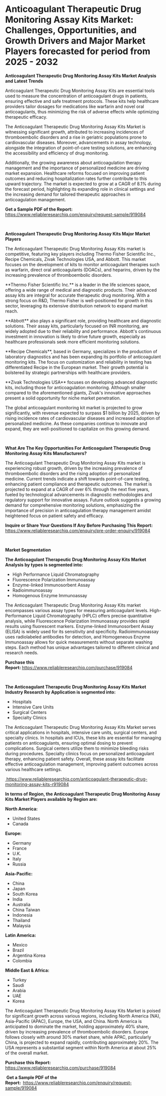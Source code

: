 <p><h1>Anticoagulant Therapeutic Drug Monitoring Assay Kits Market: Challenges, Opportunities, and Growth Drivers and Major Market Players forecasted for period from 2025 - 2032</h1></p><p><strong>Anticoagulant Therapeutic Drug Monitoring Assay Kits Market Analysis and Latest Trends</strong></p>
<p><p>Anticoagulant Therapeutic Drug Monitoring Assay Kits are essential tools used to measure the concentration of anticoagulant drugs in patients, ensuring effective and safe treatment protocols. These kits help healthcare providers tailor dosages for medications like warfarin and novel oral anticoagulants, thus minimizing the risk of adverse effects while optimizing therapeutic efficacy.</p><p>The Anticoagulant Therapeutic Drug Monitoring Assay Kits Market is witnessing significant growth, attributed to increasing incidences of thromboembolic disorders and a rise in geriatric populations prone to cardiovascular diseases. Moreover, advancements in assay technology, alongside the integration of point-of-care testing solutions, are enhancing the accessibility and efficiency of drug monitoring. </p><p>Additionally, the growing awareness about anticoagulation therapy management and the importance of personalized medicine are driving market expansion. Healthcare reforms focused on improving patient outcomes and reducing hospitalization rates further contribute to this upward trajectory. The market is expected to grow at a CAGR of 8.1% during the forecast period, highlighting its expanding role in clinical settings and the increasing demand for tailored therapeutic approaches in anticoagulation management.</p></p>
<p><strong>Get a Sample PDF of the Report:&nbsp;</strong> <a href="https://www.reliableresearchiq.com/enquiry/request-sample/919084?utm_campaign=3130&utm_medium=2&utm_source=Github&utm_content=ia&utm_term=13042025&utm_id=anticoagulant-therapeutic-drug-monitoring-assay-kits">https://www.reliableresearchiq.com/enquiry/request-sample/919084</a></p>
<p>&nbsp;</p>
<p><strong>Anticoagulant Therapeutic Drug Monitoring Assay Kits Major Market Players</strong></p>
<p><p>The Anticoagulant Therapeutic Drug Monitoring Assay Kits market is competitive, featuring key players including Thermo Fisher Scientific Inc., Recipe Chemicals, Zivak Technologies USA, and Abbott. This market focuses on the development of kits to monitor anticoagulant therapies such as warfarin, direct oral anticoagulants (DOACs), and heparins, driven by the increasing prevalence of thromboembolic disorders.</p><p>**Thermo Fisher Scientific Inc.** is a leader in the life sciences space, offering a wide range of medical and diagnostic products. Their advanced assay kits are integral for accurate therapeutic drug monitoring. With a strong focus on R&D, Thermo Fisher is well-positioned for growth in this sector, leveraging its extensive distribution network to expand market reach.</p><p>**Abbott** also plays a significant role, providing healthcare and diagnostic solutions. Their assay kits, particularly focused on INR monitoring, are widely adopted due to their reliability and performance. Abbott's continuous investment in innovation is likely to drive future growth, especially as healthcare professionals seek more efficient monitoring solutions.</p><p>**Recipe Chemicals**, based in Germany, specializes in the production of laboratory diagnostics and has been expanding its portfolio of anticoagulant monitoring kits. The focus on customization and reliability in testing has differentiated Recipe in the European market. Their growth potential is bolstered by strategic partnerships with healthcare providers.</p><p>**Zivak Technologies USA** focuses on developing advanced diagnostic kits, including those for anticoagulation monitoring. Although smaller compared to the aforementioned giants, Zivak's innovative approaches present a solid opportunity for niche market penetration.</p><p>The global anticoagulant monitoring kit market is projected to grow significantly, with revenue expected to surpass $1 billion by 2025, driven by rising incidence rates of cardiovascular diseases and increased adoption of personalized medicine. As these companies continue to innovate and expand, they are well-positioned to capitalize on this growing demand.</p></p>
<p>&nbsp;</p>
<p><strong>What Are The Key Opportunities For Anticoagulant Therapeutic Drug Monitoring Assay Kits Manufacturers?</strong></p>
<p><p>The Anticoagulant Therapeutic Drug Monitoring Assay Kits market is experiencing robust growth, driven by the increasing prevalence of thromboembolic disorders and the rising adoption of personalized medicine. Current trends indicate a shift towards point-of-care testing, enhancing patient compliance and therapeutic outcomes. The market is projected to expand at a CAGR of over 6% through the next five years, fueled by technological advancements in diagnostic methodologies and regulatory support for innovative assays. Future outlook suggests a growing demand for comprehensive monitoring solutions, emphasizing the importance of precision in anticoagulation therapy management amidst heightened focus on patient safety and efficacy.</p></p>
<p><strong>Inquire or Share Your Questions If Any Before Purchasing This Report:</strong> <a href="https://www.reliableresearchiq.com/enquiry/pre-order-enquiry/919084?utm_campaign=3130&utm_medium=2&utm_source=Github&utm_content=ia&utm_term=13042025&utm_id=anticoagulant-therapeutic-drug-monitoring-assay-kits">https://www.reliableresearchiq.com/enquiry/pre-order-enquiry/919084</a></p>
<p>&nbsp;</p>
<p><strong>Market Segmentation</strong></p>
<p><strong>The Anticoagulant Therapeutic Drug Monitoring Assay Kits Market Analysis by types is segmented into:</strong></p>
<p><ul><li>High Performance Liquid Chromatography</li><li>Fluorescence Polarization Immunoassay</li><li>Enzyme-linked Immunosorbent Assay</li><li>Radioimmunoassay</li><li>Homogenous Enzyme Immunoassay</li></ul></p>
<p><p>The Anticoagulant Therapeutic Drug Monitoring Assay Kits market encompasses various assay types for measuring anticoagulant levels. High-Performance Liquid Chromatography (HPLC) offers precise quantitative analysis, while Fluorescence Polarization Immunoassay provides rapid results using fluorescent markers. Enzyme-linked Immunosorbent Assay (ELISA) is widely used for its sensitivity and specificity. Radioimmunoassay uses radiolabeled antibodies for detection, and Homogeneous Enzyme Immunoassay allows for quick measurements without separate washing steps. Each method has unique advantages tailored to different clinical and research needs.</p></p>
<p><strong>Purchase this Report:&nbsp;</strong><a href="https://www.reliableresearchiq.com/purchase/919084?utm_campaign=3130&utm_medium=2&utm_source=Github&utm_content=ia&utm_term=13042025&utm_id=anticoagulant-therapeutic-drug-monitoring-assay-kits">https://www.reliableresearchiq.com/purchase/919084</a></p>
<p>&nbsp;</p>
<p><strong>The Anticoagulant Therapeutic Drug Monitoring Assay Kits Market Industry Research by Application is segmented into:</strong></p>
<p><ul><li>Hospitals</li><li>Intensive Care Units</li><li>Surgical Centers</li><li>Specialty Clinics</li></ul></p>
<p><p>The Anticoagulant Therapeutic Drug Monitoring Assay Kits Market serves critical applications in hospitals, intensive care units, surgical centers, and specialty clinics. In hospitals and ICUs, these kits are essential for managing patients on anticoagulants, ensuring optimal dosing to prevent complications. Surgical centers utilize them to minimize bleeding risks during procedures. Specialty clinics focus on personalized anticoagulant therapy, enhancing patient safety. Overall, these assay kits facilitate effective anticoagulation management, improving patient outcomes across various healthcare settings.</p></p>
<p><a href="https://www.reliableresearchiq.com/anticoagulant-therapeutic-drug-monitoring-assay-kits-r919084?utm_campaign=3130&utm_medium=2&utm_source=Github&utm_content=ia&utm_term=13042025&utm_id=anticoagulant-therapeutic-drug-monitoring-assay-kits">&nbsp;https://www.reliableresearchiq.com/anticoagulant-therapeutic-drug-monitoring-assay-kits-r919084</a></p>
<p><strong>In terms of Region, the Anticoagulant Therapeutic Drug Monitoring Assay Kits Market Players available by Region are:</strong></p>
<p>
    <p> <strong> North America: </strong>
        <ul>
            <li>United States</li>
            <li>Canada</li>
        </ul>
        </p> 
    <p> <strong> Europe: </strong>
        <ul>
            <li>Germany</li>
            <li>France</li>
            <li>U.K.</li>
            <li>Italy</li>
            <li>Russia</li>
        </ul>
        </p> 
    <p> <strong> Asia-Pacific: </strong>
        <ul>
            <li>China</li>
            <li>Japan</li>
            <li>South Korea</li>
            <li>India</li>
            <li>Australia</li>
            <li>China Taiwan</li>
            <li>Indonesia</li>
            <li>Thailand</li>
            <li>Malaysia</li>
        </ul>
        </p> 
    <p> <strong> Latin America: </strong>
        <ul>
            <li>Mexico</li>
            <li>Brazil</li>
            <li>Argentina Korea</li>
            <li>Colombia</li>
        </ul>
        </p> 
    <p> <strong> Middle East & Africa: </strong>
        <ul>
            <li>Turkey</li>
            <li>Saudi</li>
            <li>Arabia</li>
            <li>UAE</li>
            <li>Korea</li>
        </ul>
    </p>
    </p>
<p><p>The Anticoagulant Therapeutic Drug Monitoring Assay Kits Market is poised for significant growth across various regions, including North America (NA), Asia-Pacific (APAC), Europe, the USA, and China. North America is anticipated to dominate the market, holding approximately 40% share, driven by increasing prevalence of thromboembolic disorders. Europe follows closely with around 30% market share, while APAC, particularly China, is projected to expand rapidly, contributing approximately 20%. The USA represents a substantial segment within North America at about 25% of the overall market.</p></p>
<p><strong>Purchase this Report: </strong><a href="https://www.reliableresearchiq.com/purchase/919084?utm_campaign=3130&utm_medium=2&utm_source=Github&utm_content=ia&utm_term=13042025&utm_id=anticoagulant-therapeutic-drug-monitoring-assay-kits">https://www.reliableresearchiq.com/purchase/919084</a></p>
<p>&nbsp;<strong>Get a Sample PDF of the Report:&nbsp;&nbsp;</strong><a href="https://www.reliableresearchiq.com/enquiry/request-sample/919084?utm_campaign=3130&utm_medium=2&utm_source=Github&utm_content=ia&utm_term=13042025&utm_id=anticoagulant-therapeutic-drug-monitoring-assay-kits">https://www.reliableresearchiq.com/enquiry/request-sample/919084</a></p>
<p><strong></strong></p>
<p><p></p><p></p><p></p></p>
